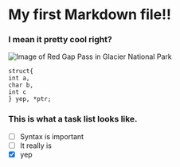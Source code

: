 # My first Markdown file!!
### I mean it pretty cool right?
![Image of Red Gap Pass in Glacier National Park](https://enjoyyourparks.com/wp-content/uploads/2022/08/IMG_2864_edited-2-GALNEW_edited-3GALNEW3sh-2-SharpenAI-Motion-FBIF-850.jpg)
```
struct{
int a,
char b,
int c
} yep, *ptr;
```
### This is what a task list looks like.

- [ ] Syntax is important
- [ ] It really is
- [X] yep
